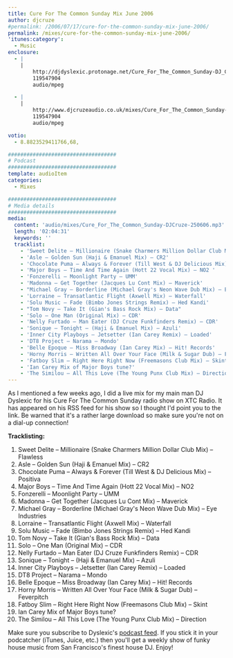 ```yaml
---
title: Cure For The Common Sunday Mix June 2006
author: djcruze
#permalink: /2006/07/17/cure-for-the-common-sunday-mix-june-2006/
permalink: /mixes/cure-for-the-common-sunday-mix-june-2006/
'itunes:category':
  - Music
enclosure:
  - |
    |
        http://djdyslexic.protonage.net/Cure_For_The_Common_Sunday-DJ_CRUZE.mp3
        119547904
        audio/mpeg

  - |
    |
        http://www.djcruzeaudio.co.uk/mixes/Cure_For_The_Common_Sunday-DJCruze-250606.mp3
        119547904
        audio/mpeg

votio:
  - 8.8823529411766,68,

###################################
# Podcast
###################################
template: audioItem
categories:
  - Mixes

###################################
# Media details
###################################
media:
  content: 'audio/mixes/Cure_For_The_Common_Sunday-DJCruze-250606.mp3'
  length: '02:04:31'
  keywords: ''
  tracklist:
    - 'Sweet Delite – Millionaire (Snake Charmers Million Dollar Club Mix) – Flawless'
    - 'Asle – Golden Sun (Haji & Emanuel Mix) – CR2'
    - 'Chocolate Puma – Always & Forever (Till West & DJ Delicious Mix) – Positiva'
    - 'Major Boys – Time And Time Again (Hott 22 Vocal Mix) – NO2 '
    - 'Fonzerelli – Moonlight Party – UMM'
    - 'Madonna – Get Together (Jacques Lu Cont Mix) – Maverick'
    - "Michael Gray – Borderline (Michael Gray's Neon Wave Dub Mix) – Eye Industries"
    - 'Lorraine – Transatlantic Flight (Axwell Mix) – Waterfall'
    - 'Solu Music – Fade (Bimbo Jones Strings Remix) – Hed Kandi'
    - "Tom Novy – Take It (Gian's Bass Rock Mix) – Data"
    - 'Solo – One Man (Original Mix) – CDR'
    - 'Nelly Furtado – Man Eater (DJ Cruze Funkfinders Remix) – CDR'
    - 'Sonique – Tonight – (Haji & Emanuel Mix) – Azuli'
    - 'Inner City Playboys – Jetsetter (Ian Carey Remix) – Loaded'
    - 'DT8 Project – Narama – Mondo'
    - 'Belle Epoque – Miss Broadway (Ian Carey Mix) – Hit! Records'
    - 'Horny Morris – Written All Over Your Face (Milk & Sugar Dub) – Feverpitch'
    - 'Fatboy Slim – Right Here Right Now (Freemasons Club Mix) – Skint'
    - 'Ian Carey Mix of Major Boys tune?'
    - 'The Similou – All This Love (The Young Punx Club Mix) – Direction'
---
```


As I mentioned a few weeks ago, I did a live mix for my main man DJ Dyslexic for his Cure For The Common Sunday radio show on XTC Radio. It has appeared on his RSS feed for his show so I thought I'd point you to the link. Be warned that it's a rather large download so make sure you're not on a dial-up connection!

**Tracklisting:**

1. Sweet Delite – Millionaire (Snake Charmers Million Dollar Club Mix) – Flawless
2. Asle – Golden Sun (Haji & Emanuel Mix) – CR2
3. Chocolate Puma – Always & Forever (Till West & DJ Delicious Mix) – Positiva
4. Major Boys – Time And Time Again (Hott 22 Vocal Mix) – NO2
5. Fonzerelli – Moonlight Party – UMM
6. Madonna – Get Together (Jacques Lu Cont Mix) – Maverick
7. Michael Gray – Borderline (Michael Gray's Neon Wave Dub Mix) – Eye Industries
8. Lorraine – Transatlantic Flight (Axwell Mix) – Waterfall
9. Solu Music – Fade (Bimbo Jones Strings Remix) – Hed Kandi
10. Tom Novy – Take It (Gian's Bass Rock Mix) – Data
11. Solo – One Man (Original Mix) – CDR
12. Nelly Furtado – Man Eater (DJ Cruze Funkfinders Remix) – CDR
13. Sonique – Tonight – (Haji & Emanuel Mix) – Azuli
14. Inner City Playboys – Jetsetter (Ian Carey Remix) – Loaded
15. DT8 Project – Narama – Mondo
16. Belle Epoque – Miss Broadway (Ian Carey Mix) – Hit! Records
17. Horny Morris – Written All Over Your Face (Milk & Sugar Dub) – Feverpitch
18. Fatboy Slim – Right Here Right Now (Freemasons Club Mix) – Skint
19. Ian Carey Mix of Major Boys tune?
20. The Similou – All This Love (The Young Punx Club Mix) – Direction

Make sure you subscribe to Dyslexic's [podcast feed][1]. If you stick it in your podcatcher (iTunes, Juice, etc.) then you'll get a weekly show of funky house music from San Francisco's finest house DJ. Enjoy!

[1]: http://feeds.feedburner.com/cureforthecommonsunday

